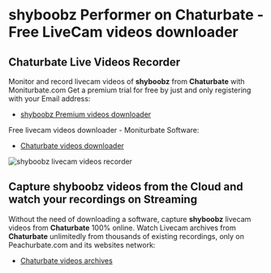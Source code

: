 # shyboobz Performer on Chaturbate - Free LiveCam videos downloader

## Chaturbate Live Videos Recorder

Monitor and record livecam videos of **shyboobz** from **Chaturbate** with Moniturbate.com
Get a premium trial for free by just and only registering with your Email address:
* [shyboobz Premium videos downloader](https://moniturbate.com/request-demo-licence-key.html)

Free livecam videos downloader - Moniturbate Software:
* [Chaturbate videos downloader](https://moniturbate.com/moniturbate-download-software.html)

![shyboobz livecam videos recorder](https://peachurnet.com/templates/moniturbate-software.png)


## Capture shyboobz videos from the Cloud and watch your recordings on Streaming

Without the need of downloading a software, capture **shyboobz** livecam videos from **Chaturbate** 100% online.
Watch Livecam archives from **Chaturbate** unlimitedly from thousands of existing recordings, only on Peachurbate.com and its websites network:
* [Chaturbate videos archives](https://peachurnet.com/)